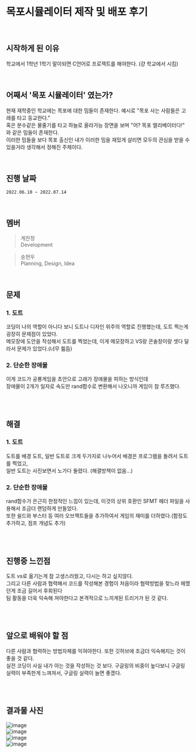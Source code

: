 # 목포시뮬레이터 제작 및 배포 후기 <br>

<br>

## 시작하게 된 이유
 학교에서 1학년 1학기 말이되면 C언어로 프로젝트를 해야한다. (걍 학교에서 시킴) <br>
 
<br>

## 어째서 '목포 시뮬레이터' 였는가?
 현재 재학중인 학교에는 목포에 대한 밈들이 존재한다. 예시로 "목포 사는 사람들은 고래를 타고 등교한다." <br>
 혹은 분수같은 물줄기를 타고 하늘로 올라가능 장면을 보며 "어? 목포 엘리베이터다!" 와 같은 밈들이 존재한다. <br>
 이러한 밈들을 보다 목포 출신인 내가 이러한 밈을 재밌게 살리면 모두의 관심을 받을 수 있을거라 생각해서 정해진 주제이다. <br>
 
<br>
 
## 진행 날짜
 `2022.06.10 ~ 2022.07.14`
 
<br>

## 멤버
 > 계찬정 <br>
 > Development <br>

 > 송현우 <br>
 > Planning, Design, Idea <br>

<br>

## 문제 <br>

### 1. 도트
 코딩이 나의 역할이 아니다 보니 도트나 디자인 위주의 역할로 진행했는데, 도트 찍는게 굉장히 문제점이 있었다. <br>
 메모장에 도안을 작성해서 도트를 찍었는데, 이게 메모장하고 VS랑 콘솔창이랑 셋다 달라서 문제가 있었다.(너무 힒듬) <br>
 
### 2. 단순한 장애물
 이게 코드가 공룡게임을 초안으로 고래가 장애물을 피하는 방식인데 <br>
 장애물이 2개가 일자로 속도만 rand함수로 변환해서 나오니까 게임이 참 루즈했다. <br>
 
<br><br>
 
## 해결 <br>

### 1. 도트
 도트를 배경 도트, 일반 도트로 크게 두가지로 나누어서 배경은 프로그램을 돌려서 도트를 찍었고, <br>
 일반 도트는 사진보면서 노가다 돌렸다. (해결방책이 없음...) <br>
 
### 2. 단순한 장애물
 rand함수가 은근히 한정적인 느낌이 있는데, 이것의 상위 호환인 SFMT 헤더 파일을 사용해서 조금더 랜덤하게 만들었다. <br>
 또한 쉴드와 부스터 등 여러 오브젝트들을 추가하여서 게임의 재미를 더하였다.(함정도 추가하고, 점프 개념도 추가) <br>
 
<br><br> 

## 진행중 느낀점
 도트 vs로 옮기는게 참 고생스러웠고, 다시는 하고 싶지않다. <br>
 그리고 다른 사람과 협력해서 코드를 작성해본 경험이 처음이라 협력방법을 찾느라 헤멨던게 조금 길어서 후회된다 <br>
 팀 활동을 더욱 익숙해 져야한다고 본격적으로 느끼게된 트리거가 된 것 같다. <br>
 
<br><br>
 
## 앞으로 배워야 할 점
 다른 사람과 협력하는 방법자체를 익혀야한다. 또한 깃허브에 조금더 익숙해지는 것이 좋을 것 같다. <br>
 실전 코딩이 사실 내가 아는 것을 작성하는 것 보다. 구글링의 비중이 높다보니 구글링 실력이 부족한게 느껴져서, 구글링 실력이 늘면 좋겠다. <br>

<br><br>

## 결과물 사진 <br>

![image](https://user-images.githubusercontent.com/101445027/179702622-0cf25c8f-27aa-4d2c-a3f5-730590cbbf99.png) <br>
![image](https://user-images.githubusercontent.com/101445027/179702452-0bb1dd6d-1ae6-45d3-8249-fbdadb8ab758.png) <br>
![image](https://user-images.githubusercontent.com/101445027/179702105-fc2c0046-6ee7-4b46-91ba-93d80974919e.png) <br>
![image](https://user-images.githubusercontent.com/101445027/179701822-3b79f030-c3b5-496f-b447-719dfbdb35dc.png) <br>
